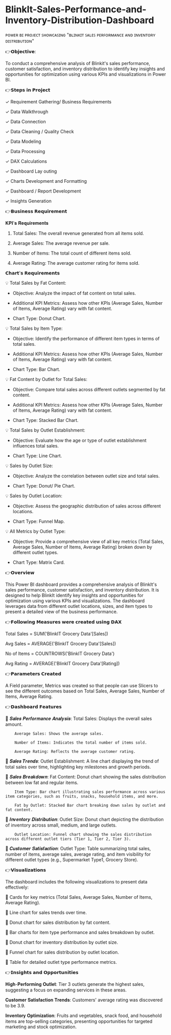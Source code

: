 # BlinkIt-Sales-Performance-and-Inventory-Distribution-Dashboard

ᴘᴏᴡᴇʀ ʙɪ ᴘʀᴏᴊᴇᴄᴛ ꜱʜᴏᴡᴄᴀꜱɪɴɢ "ʙʟɪɴᴋɪᴛ ꜱᴀʟᴇꜱ ᴘᴇʀꜰᴏʀᴍᴀɴᴄᴇ ᴀɴᴅ ɪɴᴠᴇɴᴛᴏʀʏ ᴅɪꜱᴛʀɪʙᴜᴛɪᴏɴ"

👉𝗢𝗯𝗷𝗲𝗰𝘁𝗶𝘃𝗲:

To conduct a comprehensive analysis of Blinkit's sales performance, customer satisfaction, and inventory distribution to identify key insights and opportunities for optimization using various KPIs and visualizations in Power BI.

👉𝗦𝘁𝗲𝗽𝘀 𝗶𝗻 𝗣𝗿𝗼𝗷𝗲𝗰𝘁

✓ Requirement Gathering/ Business Requirements

✓ Data Walkthrough

✓ Data Connection

✓ Data Cleaning / Quality Check

✓ Data Modeling

✓ Data Processing

✓ DAX Calculations

✓ Dashboard Lay outing

✓ Charts Development and Formatting

✓ Dashboard / Report Development

✓ Insights Generation

👉𝗕𝘂𝘀𝗶𝗻𝗲𝘀𝘀 𝗥𝗲𝗾𝘂𝗶𝗿𝗲𝗺𝗲𝗻𝘁

𝐊𝐏𝐈'𝐬 𝐑𝐞𝐪𝐮𝐢𝐫𝐞𝐦𝐞𝐧𝐭𝐬

1. Total Sales: The overall revenue generated from all items sold.

2. Average Sales: The average revenue per sale.

3. Number of Items: The total count of different items sold.

4. Average Rating: The average customer rating for items sold.


𝗖𝗵𝗮𝗿𝘁'𝘀 𝗥𝗲𝗾𝘂𝗶𝗿𝗲𝗺𝗲𝗻𝘁𝘀

 💡 Total Sales by Fat Content:

- Objective: Analyze the impact of fat content on total sales.

- Additional KPI Metrics: Assess how other KPIs (Average Sales, Number of Items, Average Rating) vary with fat content.

- Chart Type: Donut Chart.

 💡 Total Sales by Item Type:

- Objective: Identify the performance of different item types in terms of total sales.

- Additional KPI Metrics: Assess how other KPIs (Average Sales, Number of Items, Average Rating) vary with fat content.

- Chart Type: Bar Chart.

 💡 Fat Content by Outlet for Total Sales:

- Objective: Compare total sales across different outlets segmented by fat content.

- Additional KPI Metrics: Assess how other KPIs (Average Sales, Number of Items, Average Rating) vary with fat content.

- Chart Type: Stacked Bar Chart.

 💡 Total Sales by Outlet Establishment:

- Objective: Evaluate how the age or type of outlet establishment influences total sales.

- Chart Type: Line Chart.

 💡 Sales by Outlet Size:

- Objective: Analyze the correlation between outlet size and total sales.

- Chart Type: Donut/ Pie Chart.

 💡 Sales by Outlet Location:

- Objective: Assess the geographic distribution of sales across different locations.

- Chart Type: Funnel Map.

 💡 All Metrics by Outlet Type:

- Objective: Provide a comprehensive view of all key metrics (Total Sales, Average Sales, Number of Items, Average Rating) broken down by different outlet types.

- Chart Type: Matrix Card.

👉𝗢𝘃𝗲𝗿𝘃𝗶𝗲𝘄

This Power BI dashboard provides a comprehensive analysis of BlinkIt's sales performance, customer satisfaction, and inventory distribution. It is designed to help BlinkIt identify key insights and opportunities for optimization using various KPIs and visualizations. The dashboard leverages data from different outlet locations, sizes, and item types to present a detailed view of the business performance.

👉𝗙𝗼𝗹𝗹𝗼𝘄𝗶𝗻𝗴 𝗠𝗲𝗮𝘀𝘂𝗿𝗲𝘀 𝘄𝗲𝗿𝗲 𝗰𝗿𝗲𝗮𝘁𝗲𝗱 𝘂𝘀𝗶𝗻𝗴 𝗗𝗔𝗫

Total Sales = SUM('BlinkIT Grocery Data'[Sales])

Avg Sales = AVERAGE('BlinkIT Grocery Data'[Sales])

No of Items = COUNTROWS('BlinkIT Grocery Data')

Avg Rating = AVERAGE('BlinkIT Grocery Data'[Rating])

👉𝗣𝗮𝗿𝗮𝗺𝗲𝘁𝗲𝗿𝘀 𝗖𝗿𝗲𝗮𝘁𝗲𝗱

A Field parameter, Metrics was created so that people can use Slicers to see the different outcomes based on Total Sales, Average Sales, Number of Items, Average Rating.

👉𝗗𝗮𝘀𝗵𝗯𝗼𝗮𝗿𝗱 𝗙𝗲𝗮𝘁𝘂𝗿𝗲𝘀

 🔷   𝑺𝒂𝒍𝒆𝒔 𝑷𝒆𝒓𝒇𝒐𝒓𝒎𝒂𝒏𝒄𝒆 𝑨𝒏𝒂𝒍𝒚𝒔𝒊𝒔:
        Total Sales: Displays the overall sales amount.
        
        Average Sales: Shows the average sales.
        
        Number of Items: Indicates the total number of items sold.
        
        Average Rating: Reflects the average customer rating.

 🔷    𝑺𝒂𝒍𝒆𝒔 𝑻𝒓𝒆𝒏𝒅𝒔:
        Outlet Establishment: A line chart displaying the trend of total sales over time, highlighting key milestones and growth periods.

 🔷    𝑺𝒂𝒍𝒆𝒔 𝑩𝒓𝒆𝒂𝒌𝒅𝒐𝒘𝒏:
        Fat Content: Donut chart showing the sales distribution between low fat and regular items.
        
        Item Type: Bar chart illustrating sales performance across various item categories, such as fruits, snacks, household items, and more.
        
        Fat by Outlet: Stacked Bar chart breaking down sales by outlet and fat content.

 🔷    𝑰𝒏𝒗𝒆𝒏𝒕𝒐𝒓𝒚 𝑫𝒊𝒔𝒕𝒓𝒊𝒃𝒖𝒕𝒊𝒐𝒏:
        Outlet Size: Donut chart depicting the distribution of inventory across small, medium, and large outlets.
        
        Outlet Location: Funnel chart showing the sales distribution across different outlet tiers (Tier 1, Tier 2, Tier 3).

 🔷    𝑪𝒖𝒔𝒕𝒐𝒎𝒆𝒓 𝑺𝒂𝒕𝒊𝒔𝒇𝒂𝒄𝒕𝒊𝒐𝒏:
        Outlet Type: Table summarizing total sales, number of items, average sales, average rating, and item visibility for different outlet types (e.g., Supermarket Type1, Grocery Store).

👉𝗩𝗶𝘀𝘂𝗮𝗹𝗶𝘇𝗮𝘁𝗶𝗼𝗻𝘀

The dashboard includes the following visualizations to present data effectively:

  🔷   Cards for key metrics (Total Sales, Average Sales, Number of Items, Average Rating).
  
  🔷   Line chart for sales trends over time.
  
  🔷   Donut chart for sales distribution by fat content.
  
  🔷   Bar charts for item type performance and sales breakdown by outlet.
  
  🔷   Donut chart for inventory distribution by outlet size.
  
  🔷   Funnel chart for sales distribution by outlet location.
  
  🔷   Table for detailed outlet type performance metrics.
    

👉𝗜𝗻𝘀𝗶𝗴𝗵𝘁𝘀 𝗮𝗻𝗱 𝗢𝗽𝗽𝗼𝗿𝘁𝘂𝗻𝗶𝘁𝗶𝗲𝘀

   𝐇𝐢𝐠𝐡-𝐏𝐞𝐫𝐟𝐨𝐫𝐦𝐢𝐧𝐠 𝐎𝐮𝐭𝐥𝐞𝐭: Tier 3 outlets generate the highest sales, suggesting a focus on expanding services in these areas.
   
   𝐂𝐮𝐬𝐭𝐨𝐦𝐞𝐫 𝐒𝐚𝐭𝐢𝐬𝐟𝐚𝐜𝐭𝐢𝐨𝐧 𝐓𝐫𝐞𝐧𝐝𝐬: Customers' average rating was discovered to be 3.9.
   
   𝐈𝐧𝐯𝐞𝐧𝐭𝐨𝐫𝐲 𝐎𝐩𝐭𝐢𝐦𝐢𝐳𝐚𝐭𝐢𝐨𝐧: Fruits and vegetables, snack food, and household items are top-selling categories, presenting opportunities for targeted marketing and stock optimization.
    
